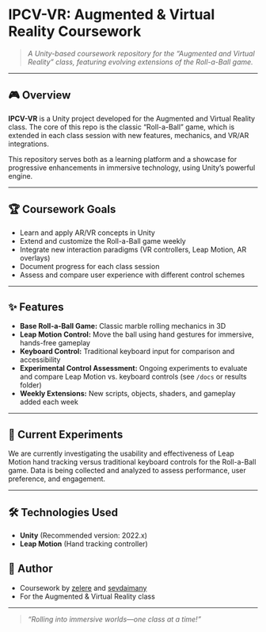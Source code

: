 # IPCV-VR: Augmented & Virtual Reality Coursework

> _A Unity-based coursework repository for the “Augmented and Virtual Reality” class, featuring evolving extensions of the Roll-a-Ball game._

---

## 🎮 Overview

**IPCV-VR** is a Unity project developed for the Augmented and Virtual Reality class. The core of this repo is the classic “Roll-a-Ball” game, which is extended in each class session with new features, mechanics, and VR/AR integrations.

This repository serves both as a learning platform and a showcase for progressive enhancements in immersive technology, using Unity’s powerful engine.

---

## 🏆 Coursework Goals

- Learn and apply AR/VR concepts in Unity
- Extend and customize the Roll-a-Ball game weekly
- Integrate new interaction paradigms (VR controllers, Leap Motion, AR overlays)
- Document progress for each class session
- Assess and compare user experience with different control schemes

---

## ✨ Features

- **Base Roll-a-Ball Game:** Classic marble rolling mechanics in 3D
- **Leap Motion Control:** Move the ball using hand gestures for immersive, hands-free gameplay
- **Keyboard Control:** Traditional keyboard input for comparison and accessibility
- **Experimental Control Assessment:** Ongoing experiments to evaluate and compare Leap Motion vs. keyboard controls (see `/docs` or results folder)
- **Weekly Extensions:** New scripts, objects, shaders, and gameplay added each week

---

## 🧪 Current Experiments

We are currently investigating the usability and effectiveness of Leap Motion hand tracking versus traditional keyboard controls for the Roll-a-Ball game. Data is being collected and analyzed to assess performance, user preference, and engagement.

---

## 🛠️ Technologies Used

- **Unity** (Recommended version: 2022.x)
- **Leap Motion** (Hand tracking controller)


## 👤 Author

- Coursework by [zelere](https://github.com/zelere) and [sevdaimany](https://github.com/sevdaimany)
- For the Augmented & Virtual Reality class

---

> _“Rolling into immersive worlds—one class at a time!”_

